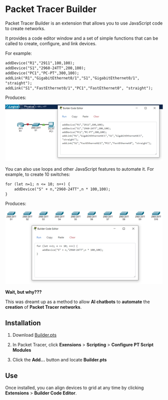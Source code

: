 # Packet Tracer Builder

Packet Tracer Builder is an extension that allows you to use JavaScript code to create networks.

It provides a code editor window and a set of simple functions that can be called to create, configure, and link devices.

For example:

```
addDevice("R1","2911",100,100);
addDevice("S1","2960-24TT",200,100);
addDevice("PC1","PC-PT",300,100);
addLink("R1","GigabitEthernet0/1","S1","GigabitEthernet0/1", "straight");
addLink("S1","FastEthernet0/1","PC1","FastEthernet0", "straight");
```

Produces:

![Screenshot](screenshot1.jpg)

You can also use loops and other JavaScript features to automate it. For example, to create 10 switches:

```
for (let n=1; n <= 10; n++) {
    addDevice("S" + n,"2960-24TT",n * 100,100);
}
```

Produces:

![Screenshot](screenshot2.jpg)

**Wait, but why???**

This was dreamt up as a method to allow **AI chatbots** to **automate** the **creation** of **Packet Tracer networks**.

## Installation

1. Download [Builder.pts](https://github.com/kimmknight/PTBuilder/blob/main/Builder.pts)

2. In Packet Tracer, click **Exensions** > **Scripting** > **Configure PT Script Modules**

3. Click the **Add...** button and locate **Builder.pts**

## Use

Once installed, you can align devices to grid at any time by clicking **Extensions** > **Builder Code Editor**.